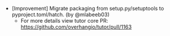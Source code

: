 - [Improvement] Migrate packaging from setup.py/setuptools to pyproject.toml/hatch. (by @mlabeeb03)
  - For more details view tutor core PR: https://github.com/overhangio/tutor/pull/1163
